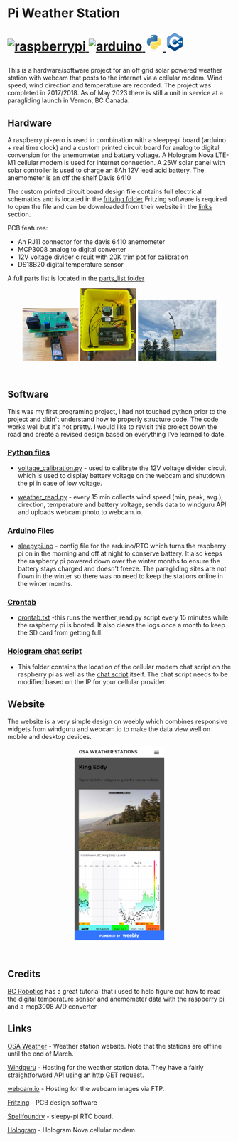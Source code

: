 # Pi Weather Station <p align="left"> <a href="https://www.raspberrypi.org/" target="_blank" rel="noreferrer"> <img src="https://cdn.jsdelivr.net/gh/devicons/devicon/icons/raspberrypi/raspberrypi-original.svg" alt="raspberrypi" width="40" height="40"/> </a><a href="https://www.arduino.cc/" target="_blank" rel="noreferrer"> <img src="https://cdn.worldvectorlogo.com/logos/arduino-1.svg" alt="arduino" width="40" height="40"/> </a> <a href="https://www.python.org" target="_blank" rel="noreferrer"> <img src="https://raw.githubusercontent.com/devicons/devicon/master/icons/python/python-original.svg" alt="python" width="40" height="40"/> </a><a href="https://www.w3schools.com/cpp/" target="_blank" rel="noreferrer"> <img src="https://raw.githubusercontent.com/devicons/devicon/master/icons/cplusplus/cplusplus-original.svg" alt="cplusplus" width="40" height="40"/> </a></p>

This is a hardware/software project for an off grid solar powered weather station with webcam that posts to the internet via a cellular modem. Wind speed, wind direction and temperature are recorded. The project was completed in 2017/2018. As of May 2023 there is still a unit in service at a paragliding launch in Vernon, BC Canada.

## Hardware

A raspberry pi-zero is used in combination with a sleepy-pi board (arduino + real time clock) and a custom printed circuit board for analog to digital conversion for the anemometer and battery voltage. A Hologram Nova LTE-M1 cellular modem is used for internet connection. A 25W solar panel with solar controller is used to charge an 8Ah 12V lead acid battery. The anemometer is an off the shelf Davis 6410

The custom printed circuit board design file contains full electrical schematics and is located in the [fritzing folder](./fritzing/) Fritzing software is required to open the file and can be downloaded from their website in the [links](#links) section.

PCB features:

- An RJ11 connector for the davis 6410 anemometer
- MCP3008 analog to digital converter
- 12V voltage divider circuit with 20K trim pot for calibration
- DS18B20 digital temperature sensor

A full parts list is located in the [parts_list folder](./parts_list/)

<p align="middle">
  <img src="./images/boards.jpg" width="25%" />
  <img src="./images/box_layout.JPG" width="25%" />
  <img src="./images/station_mounted.jpg" width="35%"/>
  </p>
<br/>

## Software

This was my first programing project, I had not touched python prior to the project and didn't understand how to properly structure code. The code works well but it's not pretty. I would like to revisit this project down the road and create a revised design based on everything I've learned to date.

### [Python files](./python_files/)

- [voltage_calibration.py](./python_files/voltage_calibration.py) - used to calibrate the 12V voltage divider circuit which is used to display battery voltage on the webcam and shutdown the pi in case of low voltage.

- [weather_read.py](./python_files/weather_read.py) - every 15 min collects wind speed (min, peak, avg.), direction, temperature and battery voltage, sends data to windguru API and uploads webcam photo to webcam.io.

### [Arduino Files](./sleepy-pi-arduino/)

- [sleepypi.ino](./sleepy-pi-arduino/sleepypi.ino) - config file for the arduino/RTC which turns the raspberry pi on in the morning and off at night to conserve battery. It also keeps the raspberry pi powered down over the winter months to ensure the battery stays charged and doesn't freeze. The paragliding sites are not flown in the winter so there was no need to keep the stations online in the winter months.

### [Crontab](./crontab/)

- [crontab.txt](./crontab/crontab.txt) -this runs the weather_read.py script every 15 minutes while the raspberry pi is booted. It also clears the logs once a month to keep the SD card from getting full.

### [Hologram chat script](./chatscript/)

- This folder contains the location of the cellular modem chat script on the raspberry pi as well as the [chat script](./chatscript/default-script.txt) itself. The chat script needs to be modified based on the IP for your cellular provider.

## Website

The website is a very simple design on weebly which combines responsive widgets from windguru and webcam.io to make the data view well on mobile and desktop devices.

<p align="middle">
  <img src="./images/osa-king_eddy.png" width="40%" />
    </p>
<br/>

## Credits

[BC Robotics](https://bc-robotics.com/tutorials/raspberry-pi-weather-station-part-2/) has a great tutorial that i used to help figure out how to read the digital temperature sensor and anemometer data with the raspberry pi and a mcp3008 A/D converter

## Links

[OSA Weather](https://osa-weather.weebly.com) - Weather station website. Note that the stations are offline until the end of March.

[Windguru](https://www.windguru.cz) - Hosting for the weather station data. They have a fairly straightforward API using an http GET request.

[webcam.io](https://webcam.io) - Hosting for the webcam images via FTP.

[Fritzing](https://www.fritzing.org) - PCB design software

[Spellfoundry](https://spellfoundry.com/) - sleepy-pi RTC board.

[Hologram](https://www.hologram.io/) - Hologram Nova cellular modem
